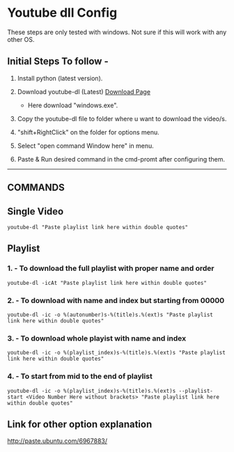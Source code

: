 # Youtube dll Config
These steps are only tested with windows. Not sure if this will work with any other OS.

## Initial Steps To follow -

1. Install python (latest version).

2. Download youtube-dl (Latest)
	[Download Page](https://rg3.github.io/youtube-dl/download.html)

	* Here download "windows.exe".

3. Copy the youtube-dl file to folder where u want to download the video/s.

4. "shift+RightClick" on the folder for options menu.

5. Select "open command Window here" in menu.

6. Paste & Run desired command in the cmd-promt after configuring them.
**********************************************************************


## COMMANDS

## Single Video
```
youtube-dl "Paste playlist link here within double quotes"
```



## Playlist

### 1. - To download the full playlist with proper name and order
```
youtube-dl -icAt "Paste playlist link here within double quotes"
```



### 2. - To download with name and index but starting from 00000
```
youtube-dl -ic -o %(autonumber)s-%(title)s.%(ext)s "Paste playlist link here within double quotes"
```



### 3. - To download whole playist with name and index
```													 
youtube-dl -ic -o %(playlist_index)s-%(title)s.%(ext)s "Paste playlist link here within double quotes"
```


### 4. - To start from mid to the end of playlist
```
youtube-dl -ic -o %(playlist_index)s-%(title)s.%(ext)s --playlist-start <Video Number Here without brackets> "Paste playlist link here within double quotes"
```




## Link for other option explanation

http://paste.ubuntu.com/6967883/
